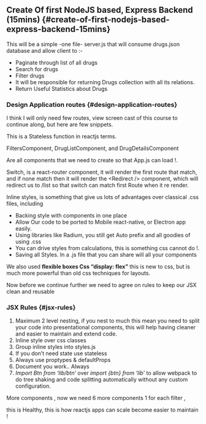 ## Create Of first NodeJS based, Express Backend (15mins) {#create-of-first-nodejs-based-express-backend-15mins}

This will be a simple -one file- server.js that will consume drugs.json database and allow client to :-

*   Paginate through list of all drugs
*   Search for drugs
*   Filter drugs
*   It will be responsible for returning Drugs collection with all its relations.
*   Return Useful Statistics about Drugs

### Design Application routes {#design-application-routes}

I think I will only need few routes, view screen cast of this course to continue along, but here are few snippets.

This is a Stateless function in reactjs terms.

FiltersComponent, DrugListComponent, and DrugDetailsComponent

Are all components that we need to create so that App.js can load !.

Switch, is a react-router component, it will render the first route that match, and if none match then it will render the &lt;Redirect /&gt; component, which will redirect us to /list so that switch can match first Route when it re render.

Inline styles, is something that give us lots of advantages over classical .css files, including

*   Backing style with components in one place
*   Allow Our code to be ported to Mobile react-native, or Electron app easily.
*   Using libraries like Radium, you still get Auto prefix and all goodies of using .css
*   You can drive styles from calculations, this is something css cannot do !.
*   Saving all Styles. In a .js file that you can share will all your components

We also used **flexible boxes Css “display: flex”** this is new to css, but is much more powerful than old css techniques for layouts.

Now before we continue further we need to agree on rules to keep our JSX clean and reusable

### JSX Rules {#jsx-rules}

1.  Maximum 2 level nesting, if you nest to much this mean you need to split your code into presentational components, this will help having cleaner and easier to maintain and extend code.
2.  Inline style over css classes
3.  Group inline styles into styles.js
4.  If you don’t need state use stateless
5.  Always use proptypes &amp; defaultProps
6.  Document you work.. Always
7.  _Import Btn from ‘lib/btn’_ over _import {btn} from ‘lib’_ to allow webpack to do tree shaking and code splitting automatically without any custom configuration.

More components , now we need 6 more components 1 for each filter ,

this is Healthy, this is how reactjs apps can scale become easier to maintain !